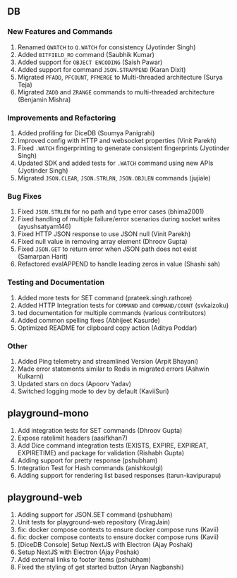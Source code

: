---
---

## DB

### New Features and Commands

1. Renamed `QWATCH` to `Q.WATCH` for consistency (Jyotinder Singh)
2. Added `BITFIELD_RO` command (Saubhik Kumar)
3. Added support for `OBJECT ENCODING` (Saish Pawar)
4. Added support for command `JSON.STRAPPEND` (Karan Dixit)
5. Migrated `PFADD`, `PFCOUNT`, `PFMERGE` to Multi-threaded architecture (Surya Teja)
6. Migrated `ZADD` and `ZRANGE` commands to multi-threaded architecture (Benjamin Mishra)

### Improvements and Refactoring

1. Added profiling for DiceDB (Soumya Panigrahi)
2. Improved config with HTTP and websocket properties (Vinit Parekh)
3. Fixed `.WATCH` fingerprinting to generate consistent fingerprints (Jyotinder Singh)
4. Updated SDK and added tests for `.WATCH` command using new APIs (Jyotinder Singh)
5. Migrated `JSON.CLEAR`, `JSON.STRLRN`, `JSON.OBJLEN` commands (jujiale)

### Bug Fixes

1. Fixed `JSON.STRLEN` for no path and type error cases (bhima2001)
2. Fixed handling of multiple failure/error scenarios during socket writes (ayushsatyam146)
3. Fixed HTTP JSON response to use JSON null (Vinit Parekh)
4. Fixed null value in removing array element (Dhroov Gupta)
5. Fixed `JSON.GET` to return error when JSON path does not exist (Samarpan Harit)
6. Refactored evalAPPEND to handle leading zeros in value (Shashi sah)

### Testing and Documentation

1. Added more tests for SET command (prateek.singh.rathore)
2. Added HTTP Integration tests for `COMMAND` and `COMMAND/COUNT` (svkaizoku)
3. ted documentation for multiple commands (various contributors)
4. Added common spelling fixes (Abhijeet Kasurde)
5. Optimized README for clipboard copy action (Aditya Poddar)

### Other

1. Added Ping telemetry and streamlined Version (Arpit Bhayani)
2. Made error statements similar to Redis in migrated errors (Ashwin Kulkarni)
3. Updated stars on docs (Apoorv Yadav)
4. Switched logging mode to dev by default (KaviiSuri)

## playground-mono

1. Add integration tests for SET commands (Dhroov Gupta)
2. Expose ratelimit headers (aasifkhan7)
3. Add Dice command integration tests (EXISTS, EXPIRE, EXPIREAT, EXPIRETIME) and package for validation (Rishabh Gupta)
4. Adding support for pretty response (pshubham)
5. Integration Test for Hash commands (anishkoulgi)
6. Adding support for rendering list based responses (tarun-kavipurapu)

## playground-web

1. Adding support for JSON.SET command (pshubham)
2. Unit tests for playground-web repository (ViragJain)
3. fix: docker compose contexts to ensure docker compose runs (Kavii)
4. fix: docker compose contexts to ensure docker compose runs (Kavii)
5. \[DiceDB Console\] Setup NextJS with Electron (Ajay Poshak)
6. Setup NextJS with Electron (Ajay Poshak)
7. Add external links to footer items (pshubham)
8. Fixed the styling of get started button (Aryan Nagbanshi)
